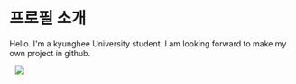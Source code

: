 # 프로필 소개

Hello. I'm a kyunghee University student. I am looking forward to make my own project in github. 

<a href="https://instagram.com/jong_stone_ph">
    <img 
        src="https://img.shields.io/badge/Instagram-white?style=flat-square&logo=Instagram&link=https://instagram.com/jong_stone_ph/"
        style="height : auto; margin-left : 10px; margin-right : 10px;"/>
